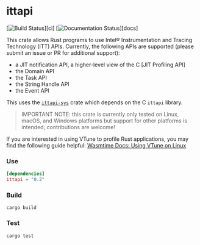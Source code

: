 # ittapi

[![Build Status](https://github.com/intel/ittapi/workflows/CI/badge.svg)][ci]
[![Documentation Status](https://docs.rs/ittapi/badge.svg)][docs]

This crate allows Rust programs to use Intel&reg; Instrumentation and Tracing Technology (ITT) APIs.
Currently, the following APIs are supported (please submit an issue or PR for additional support):
 - a JIT notification API, a higher-level view of the C [JIT Profiling API]
 - the Domain API
 - the Task API
 - the String Handle API
 - the Event API

This uses the [`ittapi-sys`] crate which depends on the C `ittapi` library.

[`ittapi-sys`]: https://github.com/intel/ittapi/tree/master/rust/ittapi-sys
[C `ittapi` library]: https://github.com/intel/ittapi

> IMPORTANT NOTE: this crate is currently only tested on Linux, macOS, and Windows platforms but
> support for other platforms is intended; contributions are welcome!

If you are interested in using VTune to profile Rust applications, you may find the following guide
helpful: [Wasmtime Docs: Using VTune on
Linux](https://docs.wasmtime.dev/examples-profiling-vtune.html)


### Use

```toml
[dependencies]
ittapi = "0.2"
```

### Build

```
cargo build
```

### Test

```sh
cargo test
```
